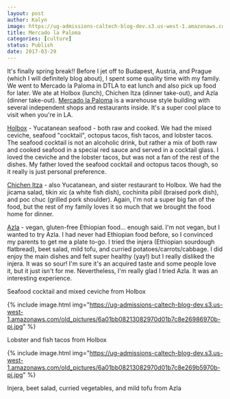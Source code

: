 ```yaml
---
layout: post
author: Kalyn
image: https://ug-admissions-caltech-blog-dev.s3.us-west-1.amazonaws.com/old_pictures/6a01bb08213082970d01bb09859ebb970d-pi.jpg
title: Mercado la Paloma
categories: [culture]
status: Publish
date: 2017-03-29
---
```


It's finally spring break!! Before I jet off to Budapest, Austria, and Prague (which I will definitely blog about), I spent some quality time with my family. We went to Mercado la Paloma in DTLA to eat lunch and also pick up food for later. We ate at Holbox (lunch), Chichen Itza (dinner take-out), and Azla (dinner take-out). <a href="https://www.mercadolapaloma.com/">Mercado la Paloma</a> is a warehouse style building with several independent shops and restaurants inside. It's a super cool place to visit when you're in LA.

<a href="https://www.yelp.com/biz/holbox-los-angeles-2">Holbox</a> - Yucatanean seafood - both raw and cooked. We had the mixed ceviche, seafood "cocktail", octopus tacos, fish tacos, and lobster tacos. The seafood cocktail is not an alcoholic drink, but rather a mix of both raw and cooked seafood in a special red sauce and served in a cocktail glass. I loved the ceviche and the lobster tacos, but was not a fan of the rest of the dishes. My father loved the seafood cocktail and octopus tacos though, so it really is just personal preference.

<a href="https://www.yelp.com/biz/chichen-itza-los-angeles-2">Chichen Itza</a> - also Yucatanean, and sister restaurant to Holbox. We had the jicama salad, tikin xic (a white fish dish), cochinita pibil (braised pork dish), and poc chuc (grilled pork shoulder). Again, I'm not a super big fan of the food, but the rest of my family loves it so much that we brought the food home for dinner.

<a href="https://www.yelp.com/biz/azla-los-angeles">Azla</a> - vegan, gluten-free Ethiopian food... enough said. I'm not vegan, but I wanted to try Azla. I had never had Ethiopian food before, so I convinced my parents to get me a plate to-go. I tried the injera (Ethiopian sourdough flatbread), beet salad, mild tofu, and curried potatoes/carrots/cabbage. I did enjoy the main dishes and felt super healthy (yay!) but I really disliked the injera. It was so sour! I'm sure it's an acquired taste and some people love it, but it just isn't for me. Nevertheless, I'm really glad I tried Azla. It was an interesting experience.

<div class="photo-caption caption-xid-6a01bb08213082970d01bb09859ebb970d" id="caption-xid-6a01bb08213082970d01bb09859ebb970d">Seafood cocktail and mixed ceviche from Holbox


{% include image.html img="https://ug-admissions-caltech-blog-dev.s3.us-west-1.amazonaws.com/old_pictures/6a01bb08213082970d01b7c8e26986970b-pi.jpg" %}<div class="photo-caption caption-xid-6a01bb08213082970d01b7c8e26986970b" id="caption-xid-6a01bb08213082970d01b7c8e26986970b">Lobster and fish tacos from Holbox


{% include image.html img="https://ug-admissions-caltech-blog-dev.s3.us-west-1.amazonaws.com/old_pictures/6a01bb08213082970d01b7c8e269b5970b-pi.jpg" %}<div class="photo-caption caption-xid-6a01bb08213082970d01b7c8e269b5970b" id="caption-xid-6a01bb08213082970d01b7c8e269b5970b">Injera, beet salad, curried vegetables, and mild tofu from Azla

